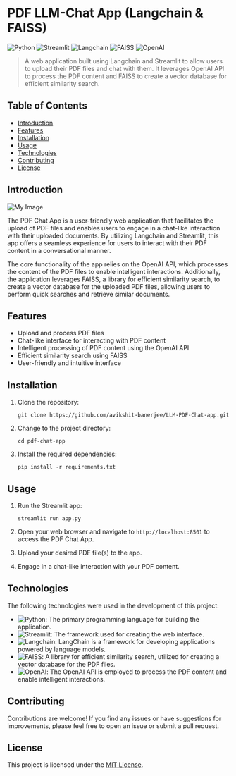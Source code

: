 # PDF LLM-Chat App (Langchain & FAISS)

![Python](https://img.shields.io/badge/Language-Python-blue?logo=python)
![Streamlit](https://img.shields.io/badge/Tool-Streamlit-orange?logo=streamlit)
![Langchain](https://img.shields.io/badge/Tool-Langchain-yellow?logo=langchain)
![FAISS](https://img.shields.io/badge/Tool-FAISS-red?logo=faiss)
![OpenAI](https://img.shields.io/badge/Tool-OpenAI-lightblue?logo=openai)

> A web application built using Langchain and Streamlit to allow users to upload their PDF files and chat with them. It leverages OpenAI API to process the PDF content and FAISS to create a vector database for efficient similarity search.

## Table of Contents

- [Introduction](#introduction)
- [Features](#features)
- [Installation](#installation)
- [Usage](#usage)
- [Technologies](#technologies)
- [Contributing](#contributing)
- [License](#license)

## Introduction

![My Image](my_image.jpg)

The PDF Chat App is a user-friendly web application that facilitates the upload of PDF files and enables users to engage in a chat-like interaction with their uploaded documents. By utilizing Langchain and Streamlit, this app offers a seamless experience for users to interact with their PDF content in a conversational manner.

The core functionality of the app relies on the OpenAI API, which processes the content of the PDF files to enable intelligent interactions. Additionally, the application leverages FAISS, a library for efficient similarity search, to create a vector database for the uploaded PDF files, allowing users to perform quick searches and retrieve similar documents.

## Features

- Upload and process PDF files
- Chat-like interface for interacting with PDF content
- Intelligent processing of PDF content using the OpenAI API
- Efficient similarity search using FAISS
- User-friendly and intuitive interface

## Installation

1. Clone the repository:

   ```shell
   git clone https://github.com/avikshit-banerjee/LLM-PDF-Chat-app.git
   ```

2. Change to the project directory:

   ```shell
   cd pdf-chat-app
   ```

3. Install the required dependencies:

   ```shell
   pip install -r requirements.txt
   ```

## Usage

1. Run the Streamlit app:

   ```shell
   streamlit run app.py
   ```

2. Open your web browser and navigate to `http://localhost:8501` to access the PDF Chat App.

3. Upload your desired PDF file(s) to the app.

4. Engage in a chat-like interaction with your PDF content.

## Technologies

The following technologies were used in the development of this project:

- ![Python](https://img.shields.io/badge/Language-Python-blue?logo=python): The primary programming language for building the application.
- ![Streamlit](https://img.shields.io/badge/Tool-Streamlit-orange?logo=streamlit): The framework used for creating the web interface.
- ![Langchain](https://img.shields.io/badge/Tool-Langchain-yellow?logo=langchain): LangChain is a framework for developing applications powered by language models.
- ![FAISS](https://img.shields.io/badge/Tool-FAISS-red?logo=faiss): A library for efficient similarity search, utilized for creating a vector database for the PDF files.
- ![OpenAI](https://img.shields.io/badge/Tool-OpenAI-lightblue?logo=openai): The OpenAI API is employed to process the PDF content and enable intelligent interactions.

## Contributing

Contributions are welcome! If you find any issues or have suggestions for improvements, please feel free to open an issue or submit a pull request.

## License

This project is licensed under the [MIT License](LICENSE).
